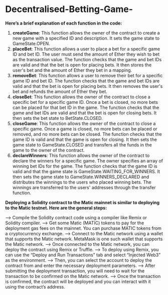 # Decentralised-Betting-Game-

**Here’s a brief explanation of each function in the code:**

1. **createGame**: This function allows the owner of the contract to create a new game with a specified ID and description. It sets the game state to GameState.OPEN.
2. **placeBet**: This function allows a user to place a bet for a specific game ID and bet ID. The user must send the amount of Ether they wish to bet as the transaction value. The function checks that the game and bet IDs are valid and that the bet is open for placing bets. It then stores the user's bet and the amount of Ether they bet in a mapping.
3. **removeBet**: This function allows a user to remove their bet for a specific game ID and bet ID. The function checks that the game and bet IDs are valid and that the bet is open for placing bets. It then removes the user's bet and refunds the amount of Ether they bet.
4. **closeBet**: This function allows the owner of the contract to close a specific bet for a specific game ID. Once a bet is closed, no more bets can be placed for that bet ID in the game. The function checks that the game and bet IDs are valid and that the bet is open for closing bets. It then sets the bet state to BetState.CLOSED.
5. **closeGame**: This function allows the owner of the contract to close a specific game. Once a game is closed, no more bets can be placed or removed, and no more bets can be closed. The function checks that the game ID is valid and that the game is open for closing. It then sets the game state to GameState.CLOSED and transfers all the funds in the game to the owner of the contract.
6. **declareWinners**: This function allows the owner of the contract to declare the winners for a specific game. The owner specifies an array of winning bet IDs for the game. The function checks that the game ID is valid and that the game state is GameState.WAITING_FOR_WINNERS. It then sets the game state to GameState.WINNERS_DECLARED and distributes the winnings to the users who placed winning bets. The winnings are transferred to the users' addresses through the transfer function.

**Deploying a Solidity contract to the Matic mainnet is similar to deploying to the Matic testnet. Here are the general steps:**

--> Compile the Solidity contract code using a compiler like Remix or Solidity compiler.
--> Get some Matic (MATIC) tokens to pay for the deployment gas fees on the mainnet. You can purchase MATIC tokens from a cryptocurrency exchange.
--> Connect to the Matic network using a wallet that supports the Matic network. MetaMask is one such wallet that supports the Matic network.
--> Once connected to the Matic network, you can deploy the contract using Remix or Truffle.
--> To deploy using Remix, you can use the “Deploy and Run Transactions” tab and select “Injected Web3” as the environment.
--> Then, you can select the account to deploy the contract from and enter the necessary deployment parameters.
--> After submitting the deployment transaction, you will need to wait for the transaction to be confirmed on the Matic network.
--> Once the transaction is confirmed, the contract will be deployed and you can interact with it using the contract’s address.


